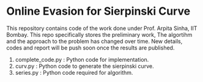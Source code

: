 # Online Evasion for Sierpinski Curve
This repository contains code of the work done under Prof. Arpita Sinha, IIT Bombay. This repo specifically stores the preliminary work, The algortihm and the approach to the problem has changed over time. New details, codes and report will be push soon once the results are published.

1. complete_code.py : Python code for implementation.
2. curv.py : Python code to generate the sierpinski curve.
3. series.py : Python code required for algorithm.
